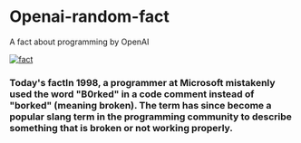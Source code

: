 
# Openai-random-fact
 A fact about programming by OpenAI

[![fact](https://github.com/MarioVidoni/openai-daily-fact/actions/workflows/main.yml/badge.svg)](https://github.com/MarioVidoni/openai-daily-fact/actions/workflows/main.yml)

### Today's factIn 1998, a programmer at Microsoft mistakenly used the word "B0rked" in a code comment instead of "borked" (meaning broken). The term has since become a popular slang term in the programming community to describe something that is broken or not working properly.